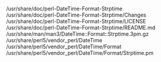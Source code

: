/usr/share/doc/perl-DateTime-Format-Strptime  
/usr/share/doc/perl-DateTime-Format-Strptime/Changes  
/usr/share/doc/perl-DateTime-Format-Strptime/LICENSE  
/usr/share/doc/perl-DateTime-Format-Strptime/README.md  
/usr/share/man/man3/DateTime::Format::Strptime.3pm.gz  
/usr/share/perl5/vendor\_perl/DateTime  
/usr/share/perl5/vendor\_perl/DateTime/Format  
/usr/share/perl5/vendor\_perl/DateTime/Format/Strptime.pm  

